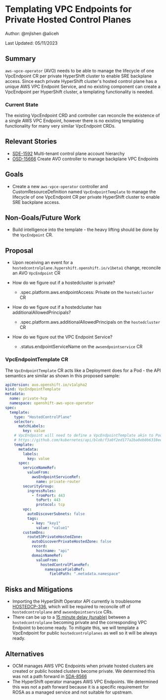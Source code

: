 # Templating VPC Endpoints for Private Hosted Control Planes

Author: @mjlshen @aliceh

Last Updated: 05/11/2023

## Summary

`aws-vpce-operator` (AVO) needs to be able to manage the lifecycle of one VpcEndpoint CR per private HyperShift cluster to enable SRE backplane access.
Since each private HyperShift cluster's hosted control plane has a unique AWS VPC Endpoint Service, and no existing component can create a VpcEndpoint per
HyperShift cluster, a templating functionality is needed.

### Current State

The existing VpcEndpoint CRD and controller can reconcile the existence of a single AWS VPC Endpoint, however there is no existing templating functionality
for many very similar VpcEndpoint CRDs.

## Relevant Stories

- [SDE-1592](https://issues.redhat.com/browse/SDE-1592) Multi-tenant control plane account hierarchy
- [OSD-15666](https://issues.redhat.com/browse/OSD-15666) Create AVO controller to manage backplane VPC Endpoints

## Goals

- Create a new `aws-vpce-operator` controller and CustomResourceDefinition named `VpcEndpointTemplate` to manage the lifecycle of one VpcEndpoint CR per private HyperShift cluster to enable SRE backplane access.

## Non-Goals/Future Work

- Build intelligence into the template - the heavy lifting should be done by the `VpcEndpoint` CR.

## Proposal

- Upon receiving an event for a `hostedcontrolplane.hypershift.openshift.io/v1beta1` change, reconcile an AVO `VpcEndpoint` CR

- How do we figure out if a hostedcluster is private?
  - .spec.platform.aws.endpointAccess: Private on the `hostedcluster` CR
- How do we figure out if a hostedcluster has additionalAllowedPrincipals?
  - .spec.platform.aws.additionalAllowedPrincipals on the `hostedcluster` CR
- How do we figure out the VPC Endpoint Service?
  - .status.endpointServiceName on the `awsendpointservice` CR

### VpcEndpointTemplate CR

The `VpcEndpointTemplate` CR acts like a Deployment does for a Pod - the API semantics are similar as shown in this proposed sample:

```yaml
apiVersion: avo.openshift.io/v1alpha2
kind: VpcEndpointTemplate
metadata:
  name: private-hcp
  namespace: openshift-aws-vpce-operator
spec:
  template:
    type: "HostedControlPlane"
    selector:
      matchLabels:
        key: value
    # VpcEndpoint will need to define a VpcEndpointTemplate akin to PodTemplate for Deployments
    # https://github.com/kubernetes/api/blob/f3a0f2ed177a2ba0eb0b6318ee16222b14872d70/core/v1/types.go#L4240
    template:
      metadata:
        labels:
          key: value
      spec:
        serviceNameRef:
          valueFrom:
            awsEndpointServiceRef:
              name: private-router
        securityGroup:
          ingressRules:
            - fromPort: 443
              toPort: 443
              protocol: tcp
        vpc:
          autoDiscoverSubnets: false
          tags:
            - key: "key1"
              value: "value1"
        customDns:
          route53PrivateHostedZone:
            autoDiscoverPrivateHostedZone: false
            record:
              hostname: "api"
            domainNameRef:
              valueFrom:
                hostedControlPlaneRef:
                  namespaceFieldRef:
                    fieldPath: ".metadata.namespace"
```

## Risks and Mitigations

- Importing the HyperShift Operator API currently is troublesome [HOSTEDCP-336](https://issues.redhat.com/browse/HOSTEDCP-336), which will be required to reconcile off of `hostedcontrolplane` and `awsendpointservice` CRs.
- There can be up to a [15 minute delay (tunable)](https://github.com/openshift/aws-vpce-operator/blob/bf273939e868d1500e05d9439ed7d59495c4931b/controllers/vpcendpoint/vpcendpoint_controller.go#L141-L142) between a `hostedcontrolplane` becoming private and the corresponding VPC Endpoint to become ready. To mitigate this, we will template a VpcEndpoint for public `hostedcontrolplanes` as well so it will be always ready.

## Alternatives

- OCM manages AWS VPC Endpoints when private hosted clusters are created or public hosted clusters become private. We determined this was not a path forward in [SDA-8566](https://issues.redhat.com/browse/SDA-8566)
- The HyperShift operator manages AWS VPC Endpoints. We determined this was not a path forward because it is a specific requirement for ROSA as a managed service and not suitable for upstream.
